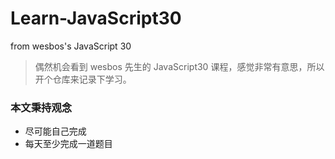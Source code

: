 # Learn-JavaScript30
from wesbos's JavaScript 30

> 偶然机会看到 wesbos 先生的 JavaScript30 课程，感觉非常有意思，所以开个仓库来记录下学习。

### 本文秉持观念

- 尽可能自己完成
- 每天至少完成一道题目
